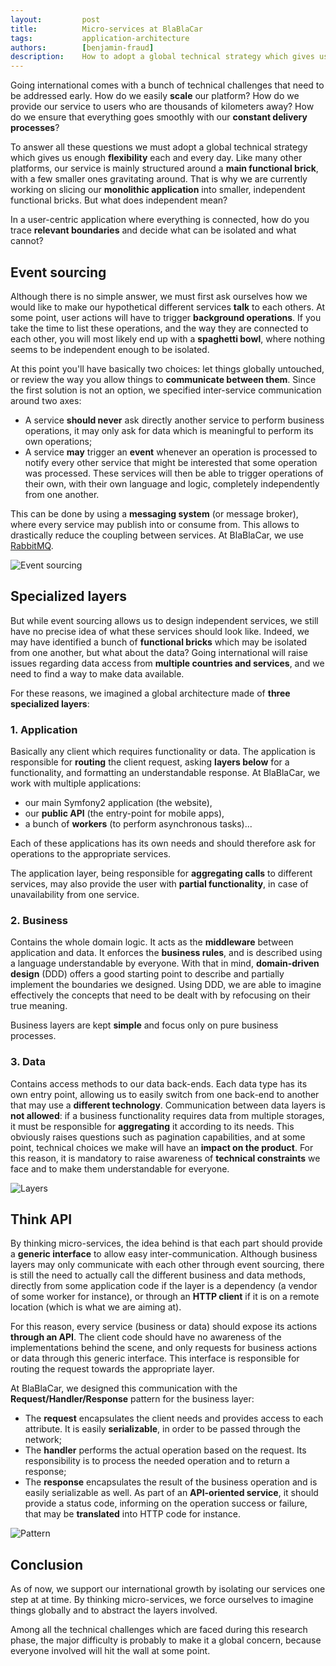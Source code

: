 ```yaml
---
layout:         post
title:          Micro-services at BlaBlaCar
tags:           application-architecture
authors:        [benjamin-fraud]
description:    How to adopt a global technical strategy which gives us enough flexibility each and every day
---
```


Going international comes with a bunch of technical challenges that need to be addressed early. How do we easily 
**scale** our platform? How do we provide our service to users who are thousands of kilometers away? How do we ensure 
that everything goes smoothly with our **constant delivery processes**?

To answer all these questions we must adopt a global technical strategy which gives us enough **flexibility** each and 
every day. Like many other platforms, our service is mainly structured around a **main functional brick**, with a few 
smaller ones gravitating around. That is why we are currently working on slicing our **monolithic application** into 
smaller, independent functional bricks. But what does independent mean?

In a user-centric application where everything is connected, how do you trace **relevant boundaries** and decide what 
can be isolated and what cannot?

## Event sourcing

Although there is no simple answer, we must first ask ourselves how we would like to make our hypothetical different 
services **talk** to each others. At some point, user actions will have to trigger **background operations**. If you 
take the time to list these operations, and the way they are connected to each other, you will most likely end up with a 
**spaghetti bowl**, where nothing seems to be independent enough to be isolated.

At this point you'll have basically two choices: let things globally untouched, or review the way you allow things to 
**communicate between them**. Since the first solution is not an option, we specified inter-service communication around 
two axes:

* A service **should never** ask directly another service to perform business operations, it may only ask for data which 
is meaningful to perform its own operations;
* A service **may** trigger an **event** whenever an operation is processed to notify every other service that might be 
interested that some operation was processed. These services will then be able to trigger operations of their own, with 
their own language and logic, completely independently from one another.

This can be done by using a **messaging system** (or message broker), where every service may publish into or consume 
from. This allows to drastically reduce the coupling between services. At BlaBlaCar, we use 
[RabbitMQ](http://www.rabbitmq.com/).

<p class="text-center">
    <img src="../../images/2014-12-12-event-sourcing.png" alt="Event sourcing" />
</p>

## Specialized layers

But while event sourcing allows us to design independent services, we still have no precise idea of what these services 
should look like. Indeed, we may have identified a bunch of **functional bricks** which may be isolated from one 
another, but what about the data? Going international will raise issues regarding data access from 
**multiple countries and services**, and we need to find a way to make data available.

For these reasons, we imagined a global architecture made of **three specialized layers**:

### 1. Application

Basically any client which requires functionality or data. The application is responsible for **routing** the client 
request, asking **layers below** for a functionality, and formatting an understandable response. At BlaBlaCar, we work 
with multiple applications:

* our main Symfony2 application (the website), 
* our **public API** (the entry-point for mobile apps), 
* a bunch of **workers** (to perform asynchronous tasks)...

Each of these applications has its own needs and should therefore ask for operations to the appropriate services.

The application layer, being responsible for **aggregating calls** to different services, may also provide the user with 
**partial functionality**, in case of unavailability from one service.

### 2. Business

Contains the whole domain logic. It acts as the **middleware** between application and data. It enforces the **business 
rules**, and is described using a language understandable by everyone. With that in mind, **domain-driven design** (DDD) 
offers a good starting point to describe and partially implement the boundaries we designed. Using DDD, we are able to 
imagine effectively the concepts that need to be dealt with by refocusing on their true meaning.

Business layers are kept **simple** and focus only on pure business processes.

### 3. Data

Contains access methods to our data back-ends. Each data type has its own entry point, allowing us to easily switch from 
one back-end to another that may use a **different technology**. Communication between data layers is **not allowed**: 
if a business functionality requires data from multiple storages, it must be responsible for **aggregating** it 
according to its needs. This obviously raises questions such as pagination capabilities, and at some point, technical 
choices we make will have an **impact on the product**. For this reason, it is mandatory to raise awareness of 
**technical constraints** we face and to make them understandable for everyone.

<p class="text-center">
    <img src="../../images/2014-12-12-layers.png" alt="Layers" />
</p>

## Think API

By thinking micro-services, the idea behind is that each part should provide a **generic interface** to allow easy 
inter-communication. Although business layers may only communicate with each other through event sourcing, there is 
still the need to actually call the different business and data methods, directly from some application code if the 
layer is a dependency (a vendor of some worker for instance), or through an **HTTP client** if it is on a remote 
location (which is what we are aiming at).

For this reason, every service (business or data) should expose its actions **through an API**. The client code should 
have no awareness of the implementations behind the scene, and only requests for business actions or data through this 
generic interface. This interface is responsible for routing the request towards the appropriate layer.

At BlaBlaCar, we designed this communication with the **Request/Handler/Response** pattern for the business layer:

* The **request** encapsulates the client needs and provides access to each attribute. It is easily **serializable**, in 
order to be passed through the network;
* The **handler** performs the actual operation based on the request. Its responsibility is to process the needed 
operation and to return a response;
* The **response** encapsulates the result of the business operation and is easily serializable as well. As part of an 
**API-oriented service**, it should provide a status code, informing on the operation success or failure, that may be 
**translated** into HTTP code for instance.

<p class="text-center">
    <img src="../../images/2014-12-12-pattern.png" alt="Pattern" />
</p>

## Conclusion

As of now, we support our international growth by isolating our services one step at at time. By thinking 
micro-services, we force ourselves to imagine things globally and to abstract the layers involved.

Among all the technical challenges which are faced during this research phase, the major difficulty is probably to make 
it a global concern, because everyone involved will hit the wall at some point.
